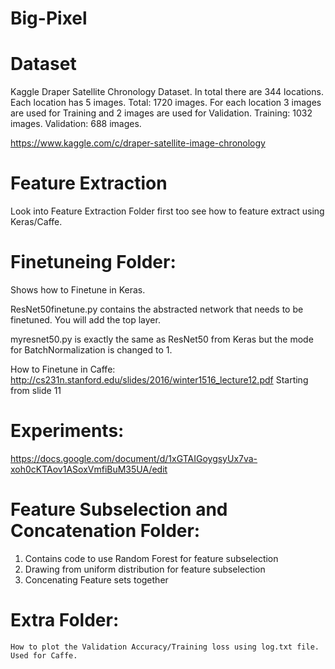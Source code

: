 # Big-Pixel

# Dataset
Kaggle Draper Satellite Chronology Dataset. In total there are 344 locations. Each location has 5 images. Total: 1720 images.
For each location 3 images are used for Training and 2 images are used for Validation. Training: 1032 images. Validation: 688 images.

https://www.kaggle.com/c/draper-satellite-image-chronology

# Feature Extraction 
Look into Feature Extraction Folder first too see how to feature extract using Keras/Caffe.


# Finetuneing Folder:
Shows how to Finetune in Keras. 

ResNet50finetune.py contains the abstracted network that needs to be finetuned. You will add the top layer.

myresnet50.py is exactly the same as ResNet50 from Keras but the mode for BatchNormalization is changed to 1.

How to Finetune in Caffe:
http://cs231n.stanford.edu/slides/2016/winter1516_lecture12.pdf 
Starting from slide 11

# Experiments:
https://docs.google.com/document/d/1xGTAIGoygsyUx7va-xoh0cKTAov1ASoxVmfiBuM35UA/edit

# Feature Subselection and Concatenation Folder:
   1) Contains code to use Random Forest for feature subselection
   2) Drawing from uniform distribution for feature subselection
   3) Concenating Feature sets together
    
# Extra Folder:
    How to plot the Validation Accuracy/Training loss using log.txt file. Used for Caffe.

    
 
